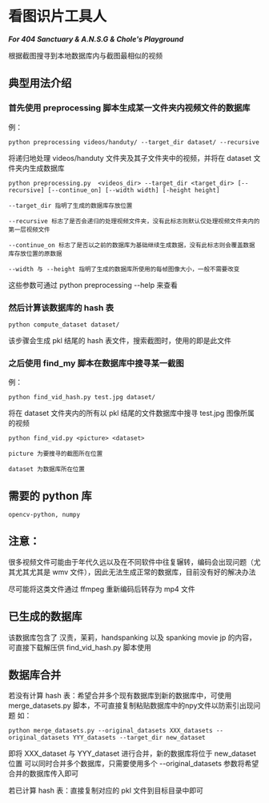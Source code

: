 # 看图识片工具人 
_**For 404 Sanctuary & A.N.S.G & Chole's Playground**_

根据截图搜寻到本地数据库内与截图最相似的视频



## 典型用法介绍

### 首先使用 preprocessing 脚本生成某一文件夹内视频文件的数据库
例：
    
    python preprocessing videos/handuty/ --target_dir dataset/ --recursive
将递归地处理 videos/handuty 文件夹及其子文件夹中的视频，并将在 dataset 文件夹内生成数据库


    python preprocessing.py  <videos_dir> --target_dir <target_dir> [--recursive] [--continue_on] [--width width] [-height height]

    --target_dir 指明了生成的数据库存放位置

    --recursive 标志了是否会递归的处理视频文件夹，没有此标志则默认仅处理视频文件夹内的第一层视频文件

    --continue_on 标志了是否以之前的数据库为基础继续生成数据，没有此标志则会覆盖数据库存放位置的原数据

    --width 与 --height 指明了生成的数据库所使用的每帧图像大小，一般不需要改变

这些参数可通过 python preprocessing --help 来查看

### 然后计算该数据库的 hash 表

    python compute_dataset dataset/

该步骤会生成 pkl 结尾的 hash 表文件，搜索截图时，使用的即是此文件

### 之后使用 find_my 脚本在数据库中搜寻某一截图

例：
    
    python find_vid_hash.py test.jpg dataset/ 

将在 dataset 文件夹内的所有以 pkl 结尾的文件数据库中搜寻 test.jpg 图像所属的视频

    python find_vid.py <picture> <dataset> 

    picture 为要搜寻的截图所在位置

    dataset 为数据库所在位置

## 需要的 python 库
    opencv-python, numpy

## 注意：
很多视频文件可能由于年代久远以及在不同软件中往复辗转，编码会出现问题（尤其尤其尤其是 wmv 文件），因此无法生成正常的数据库，目前没有好的解决办法

尽可能将这类文件通过 ffmpeg 重新编码后转存为 mp4 文件

## 已生成的数据库
该数据库包含了 汉责，茉莉，handspanking 以及 spanking movie jp 的内容，可直接下载解压供 find_vid_hash.py 脚本使用



## 数据库合并
若没有计算 hash 表：希望合并多个现有数据库到新的数据库中，可使用 merge_datasets.py 脚本，不可直接复制粘贴数据库中的npy文件以防索引出现问题
如：
    
    python merge_datasets.py --original_datasets XXX_datasets --original_datasets YYY_datasets --target_dir new_dataset

即将 XXX_dataset 与 YYY_dataset 进行合并，新的数据库将位于 new_dataset 位置
可以同时合并多个数据库，只需要使用多个 --original_datasets 参数将希望合并的数据库传入即可

若已计算 hash 表：直接复制对应的 pkl 文件到目标目录中即可